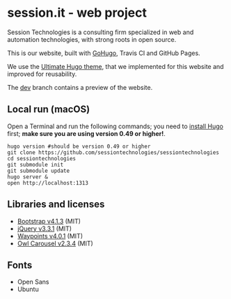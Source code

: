 # session.it - web project

Session Technologies is a consulting firm specialized in web and automation technologies, with strong roots in open source.

This is our website, built with [GoHugo](https://gohugo.io/), Travis CI and GitHub Pages.

We use the [Ultimate Hugo theme](github.com/sessiontechnologies/ultimate-hugo), that we implemented for this website and improved for reusability.

The [dev](https://rawcdn.githack.com/sessiontechnologies/sessiontechnologies/dev/docs/index.html) branch contains a preview of the website.

## Local run (macOS)

Open a Terminal and run the following commands; you need to [install Hugo](https://gohugo.io/getting-started/installing/) first; **make sure you are using version 0.49 or higher!**.
```
hugo version #should be version 0.49 or higher
git clone https://github.com/sessiontechnologies/sessiontechnologies
cd sessiontechnologies
git submodule init
git submodule update
hugo server &
open http://localhost:1313
```

## Libraries and licenses
- [Bootstrap v4.1.3](https://getbootstrap.com) (MIT)
- [jQuery v3.3.1](https://jquery.org) (MIT)
- [Waypoints v4.0.1](http://imakewebthings.com/waypoints) (MIT)
- [Owl Carousel v2.3.4](https://github.com/OwlCarousel2/OwlCarousel2) (MIT)

## Fonts
- Open Sans
- Ubuntu